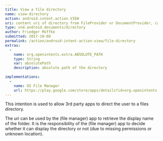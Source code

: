 ```yaml
---
title: View a file directory
name: view-directory
action: android.intent.action.VIEW
uri: content uri of directory from FileProvider or DocumentProvider, can be empty.
type: vnd.android.documents/directory
author: Friedger Müffke
submitted: 2017-10-08
permalink: /action/android-intent-action-view/file-directory
extras:
  -
    name: org.openintents.extra.ABSOLUTE_PATH
    type: String
    var: absolutePath
    description: absolute path of the directory
    
implementations: 
  -    
    name: OI File Manager 
    url: https://play.google.com/store/apps/details?id=org.openintents.filemanager
---
```

This intention is used to allow 3rd party apps to direct the user to a files directory.

The uri can be used by the (file manager) app to retrieve the display name of the folder.
It is the responsibility of the (file manager) app to decide whether it can display the directory 
or not (due to missing permissions or unknown location).

